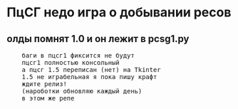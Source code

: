 <h1>ПцСГ недо игра о добывании ресов</h1>
<h2>олды помнят 1.0 и он лежит в pcsg1.py</h2>
<pre>
	баги в пцсг1 фиксится не будут
	пцсг1 полностью консольный
	а пцсг 1.5 переписан (нет) на Tkinter
	1.5 не играбельная я пока пишу крафт
	ждите релиз!
	(нароботки обновляю каждый день)
	в этом же репе
</pre>